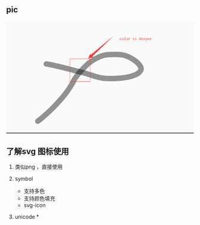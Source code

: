 ## pic 

   ![Image text](https://github.com/5201314999/jrNote/blob/master/docs/.vuepress/public/docs/konvaPencil.png?raw=true)

## 了解svg 图标使用

1. 类似png ，直接使用

2. symbol 
    * 支持多色
    * 支持颜色填充
    * svg-icon

3. unicode
    * 